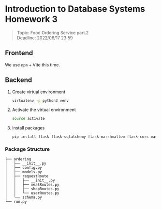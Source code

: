 # Introduction to Database Systems Homework 3

> Topic: Food Ordering Service part.2 <br>
> Deadline: 2022/06/17 23:59

## Frontend

We use <code>npm</code> + Vite this time.

## Backend

1. Create virtual environment
    ```sh
    virtualenv -p python3 venv
    ```
2. Activate the virtual environment
    ```sh
    source activate
    ```
3. Install packages
    ```sh   
    pip install flask flask-sqlalchemy flask-marshmallow flask-cors marshmallow marshmallow-sqlalchemy
    ```

### Package Structure

```
├── ordering
│   ├── __init__.py
│   ├── config.py
│   ├── models.py
│   ├── requestRoute
│   │   ├── __init__.py
│   │   ├── mealRoutes.py
│   │   ├── shopRoutes.py
│   │   └── userRoutes.py
│   └── schema.py
└── run.py
```